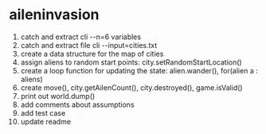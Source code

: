 # aileninvasion

1. catch and extract cli --n=6 variables
2. catch and extract file cli --input=cities.txt
3. create a data structure for the map of cities
4. assign aliens to random start points: city.setRandomStartLocation()
5. create a loop function for updating the state: alien.wander(), for(alien a : aliens)
6. create move(), city.getAilenCount(), city.destroyed(), game.isValid()
7. print out world.dump()
8. add comments about assumptions
9. add test case
10. update readme
